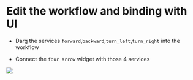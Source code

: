 # Edit the workflow and binding with UI

- Darg the services `forward`,`backward`,`turn_left`,`turn_right` into the workflow

- Connect the `four arrow` widget with those 4 services

![](./doc/pic/tank/create_wf.gif)